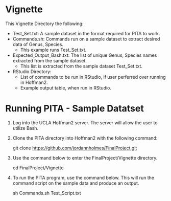 # Vignette
This Vignette Directory the following:

- Test_Set.txt: A sample dataset in the format required for PITA to work.
- Commands.sh: Commands run on a sample dataset to extract desired data of Genus, Species.
    - This example runs Test_Set.txt.
- Expected_Output_Bash.txt: The list of unique Genus, Species names extracted from the sample dataset.
    - This list is extracted from the sample dataset Test_Set.txt.
- RStudio Directory: 
    - List of commands to be run in RStudio, if user perferred over running in Hoffman2.
    - Example output table, when run in RStudio.

# Running PITA - Sample Datatset
1) Log into the UCLA Hoffman2 server. The server will allow the user to utilize Bash.
2) Clone the PITA directory into Hoffman2 with the following command:
    
    git clone https://github.com/jordannholmes/FinalProject.git

3) Use the command below to enter the FinalProject/Vignette directory.

    cd FinalProject/Vignette
    
4) To run the PITA program, use the command below. This will run the command script on the sample data and produce an output.

    sh Commands.sh Test_Script.txt
